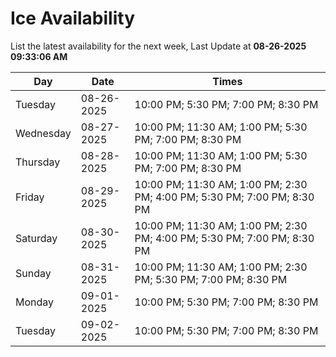 # Ice Availability

List the latest availability for the next week, Last Update at **08-26-2025 09:33:06 AM**

| Day         | Date        | Times       |
| ----------- | ----------- | ----------- |
|Tuesday|08-26-2025|10:00 PM; 5:30 PM; 7:00 PM; 8:30 PM|
|Wednesday|08-27-2025|10:00 PM; 11:30 AM; 1:00 PM; 5:30 PM; 7:00 PM; 8:30 PM|
|Thursday|08-28-2025|10:00 PM; 11:30 AM; 1:00 PM; 5:30 PM; 7:00 PM; 8:30 PM|
|Friday|08-29-2025|10:00 PM; 11:30 AM; 1:00 PM; 2:30 PM; 4:00 PM; 5:30 PM; 7:00 PM; 8:30 PM|
|Saturday|08-30-2025|10:00 PM; 11:30 AM; 1:00 PM; 2:30 PM; 4:00 PM; 5:30 PM; 7:00 PM; 8:30 PM|
|Sunday|08-31-2025|10:00 PM; 11:30 AM; 1:00 PM; 2:30 PM; 5:30 PM; 7:00 PM; 8:30 PM|
|Monday|09-01-2025|10:00 PM; 5:30 PM; 7:00 PM; 8:30 PM|
|Tuesday|09-02-2025|10:00 PM; 5:30 PM; 7:00 PM; 8:30 PM|
